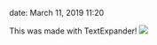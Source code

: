 date: March 11, 2019 11:20

This was made with TextExpander!
![](https://kjaymiller.s3-us-west-2.amazonaws.com/images/2019-03-11-11.20.34.gif)
